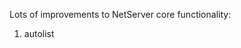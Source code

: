 <properties date="2016-05-10"
SortOrder="29"
/>

Lots of improvements to NetServer core functionality:

 

1. autolist
